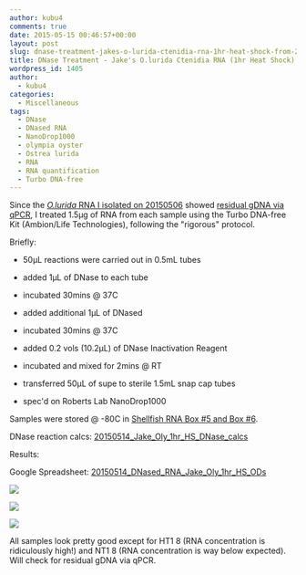 ```yaml
---
author: kubu4
comments: true
date: 2015-05-15 00:46:57+00:00
layout: post
slug: dnase-treatment-jakes-o-lurida-ctenidia-rna-1hr-heat-shock-from-20150506
title: DNase Treatment - Jake's O.lurida Ctenidia RNA (1hr Heat Shock) from 20150506
wordpress_id: 1405
author:
  - kubu4
categories:
  - Miscellaneous
tags:
  - DNase
  - DNased RNA
  - NanoDrop1000
  - olympia oyster
  - Ostrea lurida
  - RNA
  - RNA quantification
  - Turbo DNA-free
---
```


Since the [_O.lurida_ RNA I isolated on 20150506](2015/05/06/rna-isolation-jakes-o-lurida-ctenidia-1hr-heat-stress-from-20150422.html) showed [residual gDNA via qPCR](2015/05/12/qpcr-jake-o-lurida-ctenidia-rna-heat-shock-samples-from-20150506.html), I treated 1.5μg of RNA from each sample using the Turbo DNA-free Kit (Ambion/Life Technologies), following the "rigorous" protocol.

Briefly:




    
  * 50μL reactions were carried out in 0.5mL tubes

    
  * added 1μL of DNase to each tube

    
  * incubated 30mins @ 37C

    
  * added additional 1μL of DNased

    
  * incubated 30mins @ 37C

    
  * added 0.2 vols (10.2μL) of DNase Inactivation Reagent

    
  * incubated and mixed for 2mins @ RT

    
  * transferred 50μL of supe to sterile 1.5mL snap cap tubes

    
  * spec'd on Roberts Lab NanoDrop1000



Samples were stored @ -80C in [Shellfish RNA Box #5 and Box #6](https://docs.google.com/spreadsheet/ccc?key=0AmS_90rPaQMzcHdyU1d0MDVMLWpaTWdadnJSd0M4UUE&usp=sharing).

DNase reaction calcs: [20150514_Jake_Oly_1hr_HS_DNase_calcs](https://docs.google.com/spreadsheets/d/1KS3tJand0vKSs6ZJk9t-hChZYmM0--RhcXiR8gDOlYo/edit?usp=sharing)







Results:

Google Spreadsheet: [20150514_DNased_RNA_Jake_Oly_1hr_HS_ODs](https://docs.google.com/spreadsheets/d/1qzfmdoxPG6nP3F5jB23QSREy1S72FxnBW8jwSdxqjZE/edit?usp=sharing)



[![](http://eagle.fish.washington.edu/Arabidopsis/20150514_DNased_RNA_Jake_oly_1hr_HS_ODs.JPG)](http://eagle.fish.washington.edu/Arabidopsis/20150514_DNased_RNA_Jake_oly_1hr_HS_ODs.JPG)



[![](http://eagle.fish.washington.edu/Arabidopsis/20150514_DNased_RNA_Jake_oly_1hr_HS_plots_01.JPG)](http://eagle.fish.washington.edu/Arabidopsis/20150514_DNased_RNA_Jake_oly_1hr_HS_plots_01.JPG)



[![](http://eagle.fish.washington.edu/Arabidopsis/20150514_DNased_RNA_Jake_oly_1hr_HS_plots_02.JPG)](http://eagle.fish.washington.edu/Arabidopsis/20150514_DNased_RNA_Jake_oly_1hr_HS_plots_02.JPG)



All samples look pretty good except for HT1 8 (RNA concentration is ridiculously high!) and NT1 8 (RNA concentration is way below expected). Will check for residual gDNA via qPCR.
